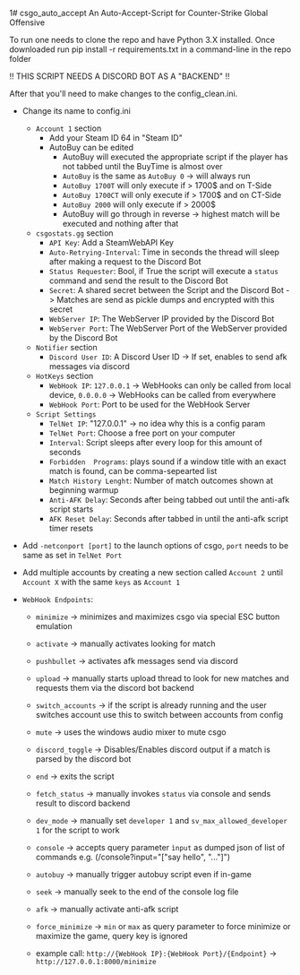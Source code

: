 1# csgo_auto_accept
An Auto-Accept-Script for Counter-Strike Global Offensive

To run one needs to clone the repo and have Python 3.X installed.
Once downloaded run pip install -r requirements.txt in a command-line in the repo folder

!! THIS SCRIPT NEEDS A DISCORD BOT AS A "BACKEND" !!

After that you'll need to make changes to the config_clean.ini.
- Change its name to config.ini
	- `Account 1` section
		- Add your Steam ID 64 in "Steam ID"
		- AutoBuy can be edited
			- AutoBuy will executed the appropriate script if the player has not tabbed until the BuyTime is almost over
			- `AutoBuy` is the same as `AutoBuy 0` -> will always run
			- `AutoBuy 1700T` will only execute if > 1700$ and on T-Side
			- `AutoBuy 1700CT` will only execute if > 1700$ and on CT-Side
			- `AutoBuy 2000` will only execute if > 2000$
			- AutoBuy will go through in reverse -> highest match will be executed and nothing after that
	- `csgostats.gg` section
		- `API Key`: Add a SteamWebAPI Key
		- `Auto-Retrying-Interval`: Time in seconds the thread will sleep after making a request to the Discord Bot
		- `Status Requester`: Bool, if True the script will execute a `status` command and send the result to the Discord Bot
		- `Secret`: A shared secret between the Script and the Discord Bot -> Matches are send as pickle dumps and encrypted with this secret
		- `WebServer IP`: The WebServer IP provided by the Discord Bot
		- `WebServer Port`: The WebServer Port of the WebServer provided by the Discord Bot
	- `Notifier` section
		- `Discord User ID`: A Discord User ID -> If set, enables to send afk messages via discord
	- `HotKeys` section
		- `WebHook IP`: `127.0.0.1` -> WebHooks can only be called from local device, `0.0.0.0` -> WebHooks can be called from everywhere
		- `WebHook Port`: Port to be used for the WebHook Server
	- `Script Settings`
		- `TelNet IP`: "127.0.0.1" -> no idea why this is a config param
		- `TelNet Port`: Choose a free port on your computer
		- `Interval`: Script sleeps after every loop for this amount of seconds
		- `Forbidden  Programs`: plays sound if a window title with an exact match is found, can be comma-sepearted list
		- `Match History Lenght`: Number of match outcomes shown at beginning warmup
		- `Anti-AFK Delay`: Seconds after being tabbed out until the anti-afk script starts
		- `AFK Reset Delay`: Seconds after tabbed in until the anti-afk script timer resets
- Add `-netconport [port]` to the launch options of csgo, `port` needs to be same as set in `TelNet Port`
- Add multiple accounts by creating a new section called `Account 2` until `Account X` with the same `keys` as `Account 1`

- `WebHook Endpoints`:
    - `minimize` -> minimizes and maximizes csgo via special ESC button emulation
    - `activate` -> manually activates looking for match
    - `pushbullet` -> activates afk messages send via discord
    - `upload` -> manually starts upload thread to look for new matches and requests them via the discord bot backend
    - `switch_accounts` -> if the script is already running and the user switches account use this to switch between accounts from config
    - `mute` -> uses the windows audio mixer to mute csgo
    - `discord_toggle` -> Disables/Enables discord output if a match is parsed by the discord bot
    - `end` -> exits the script
    - `fetch_status` -> manually invokes `status` via console and sends result to discord backend
    - `dev_mode` -> manually set `developer 1` and `sv_max_allowed_developer 1` for the script to work 
    - `console` -> accepts query parameter `ìnput` as dumped json of list of commands e.g. (/console?input="["say hello", "..."]")
    - `autobuy` -> manually trigger autobuy script even if in-game
    - `seek` -> manually seek to the end of the console log file
    - `afk` -> manually activate anti-afk script
    - `force_minimize` -> `min` or `max` as query parameter to force minimize or maximize the game, query key is ignored
	
    - example call: `http://{WebHook IP}:{WebHook Port}/{Endpoint}` -> `http://127.0.0.1:8000/minimize`
